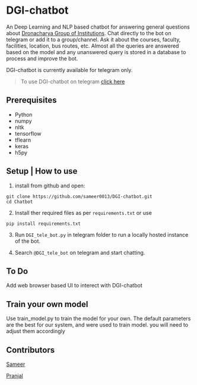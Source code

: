 # DGI-chatbot
An Deep Learning  and NLP based chatbot for answering general questions about [Dronacharya Group of Institutions](https://gnindia.dronacharya.info/). Chat directly to the bot on telegram or add it to a group/channel. Ask it about the courses, faculty, facilities, location, bus routes, etc. Almost all the queries are answered based on the model and any unanswered query is stored in a database to process and improve the bot.

DGI-chatbot is currently available for telegram only.

> To use DGI-chatbot on telegram [click here](https://t.me/DGI_tele_bot)

## Prerequisites
- Python
- numpy
- nltk
- tensorflow
- tflearn
- keras
- h5py

## Setup | How to use
1. install from github and open:
```
git clone https://github.com/sameer0013/DGI-chatbot.git
cd Chatbot
```
2. Install ther required files as per `requirements.txt` or use
``` 
pip install requirements.txt
```
3. Run `DGI_tele_bot.py` in telegram folder to run a locally hosted instance of the bot.

4. Search `@DGI_tele_bot` on telegram and start chatting.

## To Do
Add web browser based UI to interect with DGI-chatbot

## Train your own model
Use train_model.py to train the model for your own. The default parameters are the best for our system, and were used to train model. you will need to adjust them accordingly 
## Contributors
[Sameer](https://github.com/sameer0013/)

[Pranjal](https://github.com/pran-jal)
